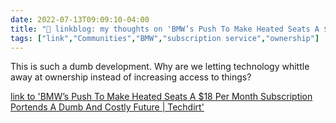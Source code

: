```yaml
---
date: 2022-07-13T09:09:10-04:00
title: "🔗 linkblog: my thoughts on 'BMW’s Push To Make Heated Seats A $18 Per Month Subscription Portends A Dumb And Costly Future | Techdirt'"
tags: ["link","Communities","BMW","subscription service","ownership"]
---
```

This is such a dumb development. Why are we letting technology whittle away at ownership instead of increasing access to things?
 

[link to 'BMW’s Push To Make Heated Seats A $18 Per Month Subscription Portends A Dumb And Costly Future | Techdirt'](https://www.techdirt.com/2022/07/13/bmws-push-to-make-heated-seats-a-18-per-month-subscription-portends-a-dumb-and-costly-future/)
